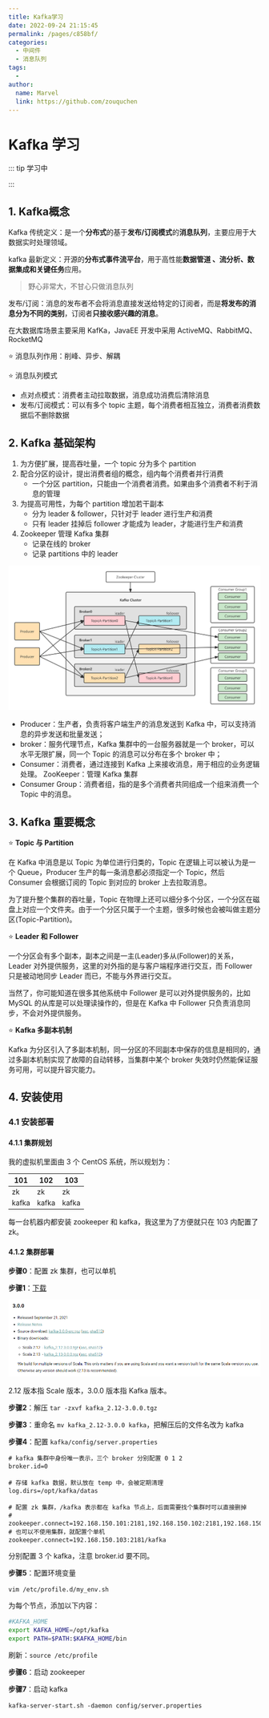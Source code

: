 ```yaml
---
title: Kafka学习
date: 2022-09-24 21:15:45
permalink: /pages/c858bf/
categories:
  - 中间件
  - 消息队列
tags:
  - 
author: 
  name: Marvel
  link: https://github.com/zouquchen
---
```

# Kafka 学习

::: tip 学习中

:::

## 1. Kafka概念

Kafka 传统定义：是一个**分布式**的基于**发布/订阅模式**的**消息队列**，主要应用于大数据实时处理领域。

kafka 最新定义：开源的**分布式事件流平台**，用于高性能**数据管道 、流分析、数据集成和关键任务**应用。

> 野心非常大，不甘心只做消息队列

发布/订阅：消息的发布者不会将消息直接发送给特定的订阅者，而是**将发布的消息分为不同的类别**，订阅者**只接收感兴趣的消息**。

在大数据库场景主要采用 KafKa，JavaEE 开发中采用 ActiveMQ、RabbitMQ、RocketMQ

⭐ 消息队列作用：削峰、异步、解耦

⭐ 消息队列模式

- 点对点模式：消费者主动拉取数据，消息成功消费后清除消息
- 发布/订阅模式：可以有多个 topic 主题，每个消费者相互独立，消费者消费数据后不删除数据

## 2. Kafka 基础架构

1. 为方便扩展，提高吞吐量，一个 topic 分为多个 partition
2. 配合分区的设计，提出消费者组的概念，组内每个消费者并行消费
   - 一个分区 partition，只能由一个消费者消费。如果由多个消费者不利于消息的管理
3. 为提高可用性，为每个 partition  增加若干副本
   - 分为 leader & follower，只针对于 leader 进行生产和消费
   - 只有 leader 挂掉后 follower 才能成为 leader，才能进行生产和消费
4. Zookeeper 管理 Kafka 集群
   - 记录在线的 broker 
   - 记录 partitions 中的 leader

![Kafka](https://raw.githubusercontent.com/zouquchen/Images/main/imgs2022/Kafka-architecture.png)

- Producer：生产者，负责将客户端生产的消息发送到 Kafka 中，可以支持消息的异步发送和批量发送；
- broker：服务代理节点，Kafka 集群中的一台服务器就是一个 broker，可以水平无限扩展，同一个 Topic 的消息可以分布在多个 broker 中；
- Consumer：消费者，通过连接到 Kafka 上来接收消息，用于相应的业务逻辑处理。
  ZooKeeper：管理 Kafka 集群
- Consumer Group：消费者组，指的是多个消费者共同组成一个组来消费一个 Topic 中的消息。



## 3. Kafka 重要概念

⭐ **Topic 与 Partition**

在 Kafka 中消息是以 Topic 为单位进行归类的，Topic 在逻辑上可以被认为是一个 Queue，Producer 生产的每一条消息都必须指定一个 Topic，然后 Consumer 会根据订阅的 Topic 到对应的 broker 上去拉取消息。

为了提升整个集群的吞吐量，Topic 在物理上还可以细分多个分区，一个分区在磁盘上对应一个文件夹。由于一个分区只属于一个主题，很多时候也会被叫做主题分区(Topic-Partition)。

⭐ **Leader 和 Follower**

一个分区会有多个副本，副本之间是一主(Leader)多从(Follower)的关系，Leader 对外提供服务，这里的对外指的是与客户端程序进行交互，而 Follower 只是被动地同步 Leader 而已，不能与外界进行交互。

当然了，你可能知道在很多其他系统中 Follower 是可以对外提供服务的，比如 MySQL 的从库是可以处理读操作的，但是在 Kafka 中 Follower 只负责消息同步，不会对外提供服务。

⭐ **Kafka 多副本机制**

Kafka 为分区引入了多副本机制，同一分区的不同副本中保存的信息是相同的，通过多副本机制实现了故障的自动转移，当集群中某个 broker 失效时仍然能保证服务可用，可以提升容灾能力。

## 4. 安装使用

### 4.1 安装部署  

#### 4.1.1 集群规划

我的虚拟机里面由 3 个 CentOS 系统，所以规划为：

| 101   | 102   | 103   |
| ----- | ----- | ----- |
| zk    | zk    | zk    |
| kafka | kafka | kafka |

每一台机器内都安装 zookeeper 和 kafka，我这里为了方便就只在 103 内配置了 zk。

#### 4.1.2 集群部署

**步骤0**：配置 zk 集群，也可以单机

**步骤1**：[下载](https://kafka.apache.org/downloads)

![image-20220925095359505](https://raw.githubusercontent.com/zouquchen/Images/main/imgs2022/kafka-download.png)

2.12 版本指 Scale 版本，3.0.0 版本指 Kafka 版本。

**步骤2**：解压 `tar -zxvf kafka_2.12-3.0.0.tgz`

**步骤3**：重命名 `mv kafka_2.12-3.0.0 kafka`，把解压后的文件名改为 kafka

**步骤4**：配置 `kafka/config/server.properties`

```properties
# kafka 集群中身份唯一表示，三个 broker 分别配置 0 1 2
broker.id=0

# 存储 kafka 数据，默认放在 temp 中，会被定期清理
log.dirs=/opt/kafka/datas

# 配置 zk 集群，/kafka 表示都在 kafka 节点上，后面需要找个集群时可以直接删掉
# zookeeper.connect=192.168.150.101:2181,192.168.150.102:2181,192.168.150.103:2181/kafka
# 也可以不使用集群，就配置个单机
zookeeper.connect=192.168.150.103:2181/kafka
```

分别配置 3 个 kafka，注意 broker.id 要不同。

**步骤5**：配置环境变量

`vim /etc/profile.d/my_env.sh`

为每个节点，添加以下内容：

```sh
#KAFKA_HOME
export KAFKA_HOME=/opt/kafka
export PATH=$PATH:$KAFKA_HOME/bin
```

刷新：`source /etc/profile`

**步骤6**：启动 zookeeper

**步骤7**：启动 kafka

`kafka-server-start.sh -daemon config/server.properties`
